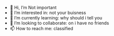 - 👋 Hi, I’m Not important
- 👀 I’m interested in: not your buisness
- 🌱 I’m currently learning: why should i tell you
- 💞️ I’m looking to collaborate: on i have no friends
- 📫 How to reach me: classified

<!---
blockmaster52010/blockmaster52010 is a ✨ special ✨ repository because its `README.md` (this file) appears on your GitHub profile.
You can click the Preview link to take a look at your changes.
--->
